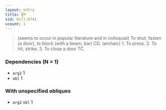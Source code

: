 ```yaml
---
layout: entry
title: སྟེམ་
vid: Hill:0741
vcount: 1
---
```

> (seems to occur in popular literature and in colloquial) To shut, fasten (a door), to block (with a beam, bar) CD\. (archaic) 1\. To press\. 2\. To hit, strike\. 3\. To close a door TC\.


### Dependencies (N = 1)
* `arg2` 1
* `obl` 1


### With unspecified obliques
* `arg2` `obl` 1
